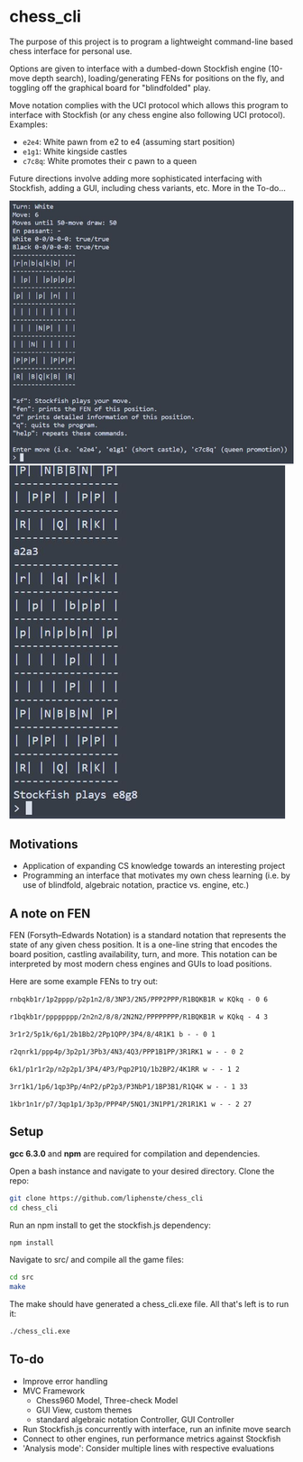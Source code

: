 <h1>chess_cli</h1>

The purpose of this project is to program a lightweight command-line based chess interface for personal use.

Options are given to interface with a dumbed-down Stockfish engine (10-move depth search), loading/generating FENs for positions on the fly, and toggling off the graphical board for "blindfolded" play.

Move notation complies with the UCI protocol which allows this program to interface with Stockfish (or any chess engine also following UCI protocol). Examples:
- `e2e4`: White pawn from e2 to e4 (assuming start position)
- `e1g1`: White kingside castles
- `c7c8q`: White promotes their c pawn to a queen

Future directions involve adding more sophisticated interfacing with Stockfish, adding a GUI, including chess variants, etc. More in the To-do...

![interface](img/interface.jpg)
![stockfish](img/stockfish.jpg)

<h2>Motivations</h2>

- Application of expanding CS knowledge towards an interesting project
- Programming an interface that motivates my own chess learning (i.e. by use of blindfold, algebraic notation, practice vs. engine, etc.)

<h2>A note on FEN</h2>

FEN (Forsyth–Edwards Notation) is a standard notation that represents the state of any given chess position. It is a one-line string that encodes the board position, castling availability, turn, and more. This notation can be interpreted by most modern chess engines and GUIs to load positions.

Here are some example FENs to try out:

`rnbqkb1r/1p2pppp/p2p1n2/8/3NP3/2N5/PPP2PPP/R1BQKB1R w KQkq - 0 6`

`r1bqkb1r/pppppppp/2n2n2/8/8/2N2N2/PPPPPPPP/R1BQKB1R w KQkq - 4 3`

`3r1r2/5p1k/6p1/2b1Bb2/2Pp1QPP/3P4/8/4R1K1 b - - 0 1`

`r2qnrk1/ppp4p/3p2p1/3Pb3/4N3/4Q3/PPP1B1PP/3R1RK1 w - - 0 2`

`6k1/p1r1r2p/n2p2p1/3P4/4P3/Pqp2P1Q/1b2BP2/4K1RR w - - 1 2`

`3rr1k1/1p6/1qp3Pp/4nP2/pP2p3/P3NbP1/1BP3B1/R1Q4K w - - 1 33`

`1kbr1n1r/p7/3qp1p1/3p3p/PPP4P/5NQ1/3N1PP1/2R1R1K1 w - - 2 27`


<h2>Setup</h2>

**gcc 6.3.0** and **npm** are required for compilation and dependencies.

Open a bash instance and navigate to your desired directory.
Clone the repo:
```bash
git clone https://github.com/liphenste/chess_cli
cd chess_cli
```
Run an npm install to get the stockfish.js dependency:
```bash
npm install
```
Navigate to src/ and compile all the game files:
```bash
cd src
make
```
The make should have generated a chess_cli.exe file. All that's left is to run it:
```bash
./chess_cli.exe
```

<h2>To-do</h2>

- Improve error handling
- MVC Framework
  - Chess960 Model, Three-check Model
  - GUI View, custom themes
  - standard algebraic notation Controller, GUI Controller
- Run Stockfish.js concurrently with interface, run an infinite move search
- Connect to other engines, run performance metrics against Stockfish
- 'Analysis mode': Consider multiple lines with respective evaluations
